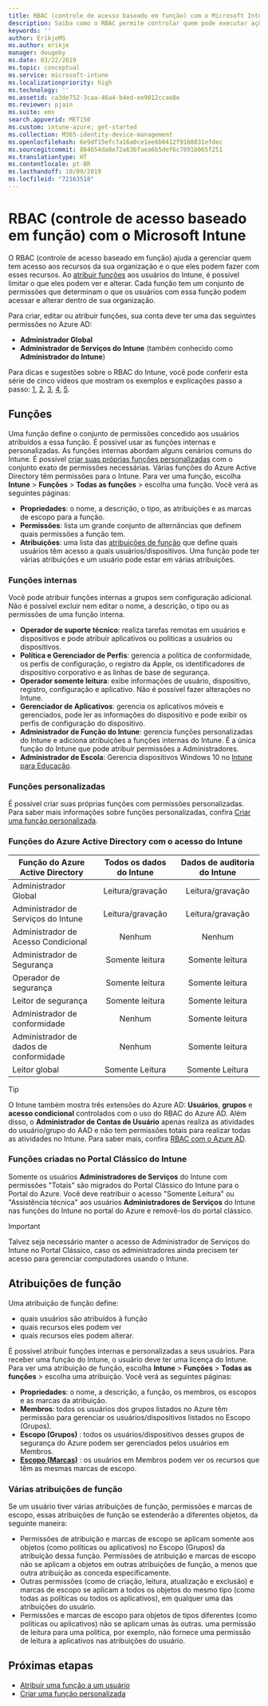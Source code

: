 ```yaml
---
title: RBAC (controle de acesso baseado em função) com o Microsoft Intune
description: Saiba como o RBAC permite controlar quem pode executar ações e fazer alterações no Microsoft Intune.
keywords: ''
author: ErikjeMS
ms.author: erikje
manager: dougeby
ms.date: 03/22/2019
ms.topic: conceptual
ms.service: microsoft-intune
ms.localizationpriority: high
ms.technology: ''
ms.assetid: ca3de752-3caa-46a4-b4ed-ee9012ccae8e
ms.reviewer: pjain
ms.suite: ems
search.appverid: MET150
ms.custom: intune-azure; get-started
ms.collection: M365-identity-device-management
ms.openlocfilehash: 6e9df15efc7a16a0ce1ee6b0412f9160831efdec
ms.sourcegitcommit: 884654da8e72a63bfaea6b5def6c7891b065f251
ms.translationtype: HT
ms.contentlocale: pt-BR
ms.lasthandoff: 10/09/2019
ms.locfileid: "72163518"
---
```

# <a name="role-based-access-control-rbac-with-microsoft-intune"></a>RBAC (controle de acesso baseado em função) com o Microsoft Intune

O RBAC (controle de acesso baseado em função) ajuda a gerenciar quem tem acesso aos recursos da sua organização e o que eles podem fazer com esses recursos.  Ao [atribuir funções](assign-role.md) aos usuários do Intune, é possível limitar o que eles podem ver e alterar. Cada função tem um conjunto de permissões que determinam o que os usuários com essa função podem acessar e alterar dentro de sua organização.

Para criar, editar ou atribuir funções, sua conta deve ter uma das seguintes permissões no Azure AD:
- **Administrador Global**
- **Administrador de Serviços do Intune** (também conhecido como **Administrador do Intune**)

Para dicas e sugestões sobre o RBAC do Intune, você pode conferir esta série de cinco vídeos que mostram os exemplos e explicações passo a passo: [1](https://www.youtube.com/watch?v=5deXLMLcnKY), [2](https://www.youtube.com/watch?v=38dnMBLuxbQ), [3](https://www.youtube.com/watch?v=6vqg9cAkMbY), [4](https://www.youtube.com/watch?v=5yOLajFFMHE), [5](https://www.youtube.com/watch?v=P5DDvsSF4Wk).

## <a name="roles"></a>Funções
Uma função define o conjunto de permissões concedido aos usuários atribuídos a essa função.
É possível usar as funções internas e personalizadas. As funções internas abordam alguns cenários comuns do Intune. É possível [criar suas próprias funções personalizadas](create-custom-role.md) com o conjunto exato de permissões necessárias. Várias funções do Azure Active Directory têm permissões para o Intune.
Para ver uma função, escolha **Intune** > **Funções** > **Todas as funções** > escolha uma função. Você verá as seguintes páginas:

- **Propriedades**: o nome, a descrição, o tipo, as atribuições e as marcas de escopo para a função. 
- **Permissões**: lista um grande conjunto de alternâncias que definem quais permissões a função tem.
- **Atribuições**: uma lista das [atribuições de função]( assign-role.md) que define quais usuários têm acesso a quais usuários/dispositivos. Uma função pode ter várias atribuições e um usuário pode estar em várias atribuições.

### <a name="built-in-roles"></a>Funções internas
Você pode atribuir funções internas a grupos sem configuração adicional. Não é possível excluir nem editar o nome, a descrição, o tipo ou as permissões de uma função interna.

- **Operador de suporte técnico**: realiza tarefas remotas em usuários e dispositivos e pode atribuir aplicativos ou políticas a usuários ou dispositivos.
- **Política e Gerenciador de Perfis**: gerencia a política de conformidade, os perfis de configuração, o registro da Apple, os identificadores de dispositivo corporativo e as linhas de base de segurança.
- **Operador somente leitura**: exibe informações de usuário, dispositivo, registro, configuração e aplicativo. Não é possível fazer alterações no Intune.
- **Gerenciador de Aplicativos**: gerencia os aplicativos móveis e gerenciados, pode ler as informações do dispositivo e pode exibir os perfis de configuração do dispositivo.
- **Administrador de Função do Intune**: gerencia funções personalizadas do Intune e adiciona atribuições a funções internas do Intune. É a única função do Intune que pode atribuir permissões a Administradores.
- **Administrador de Escola**: Gerencia dispositivos Windows 10 no [Intune para Educação](../introduction-intune-education.md).

### <a name="custom-roles"></a>Funções personalizadas
É possível criar suas próprias funções com permissões personalizadas. Para saber mais informações sobre funções personalizadas, confira [Criar uma função personalizada](create-custom-role.md).

### <a name="azure-active-directory-roles-with-intune-access"></a>Funções do Azure Active Directory com o acesso do Intune
| Função do Azure Active Directory | Todos os dados do Intune | Dados de auditoria do Intune |
| --- | :---: | :---: |
| Administrador Global | Leitura/gravação | Leitura/gravação |
| Administrador de Serviços do Intune | Leitura/gravação | Leitura/gravação |
| Administrador de Acesso Condicional | Nenhum | Nenhum |
| Administrador de Segurança | Somente leitura | Somente leitura |
| Operador de segurança | Somente leitura | Somente leitura |
| Leitor de segurança | Somente leitura | Somente leitura |
| Administrador de conformidade | Nenhum | Somente leitura |
| Administrador de dados de conformidade | Nenhum | Somente leitura |
| Leitor global | Somente Leitura | Somente Leitura |

> [!TIP]
> O Intune também mostra três extensões do Azure AD: **Usuários**, **grupos** e **acesso condicional** controlados com o uso do RBAC do Azure AD. Além disso, o **Administrador de Contas de Usuário** apenas realiza as atividades do usuário/grupo do AAD e não tem permissões totais para realizar todas as atividades no Intune. Para saber mais, confira [RBAC com o Azure AD](https://docs.microsoft.com/azure/active-directory/active-directory-assign-admin-roles).
### <a name="roles-created-in-the-intune-classic-portal"></a>Funções criadas no Portal Clássico do Intune
Somente os usuários **Administradores de Serviços** do Intune com permissões "Totais" são migrados do Portal Clássico do Intune para o Portal do Azure. Você deve reatribuir o acesso "Somente Leitura" ou "Assistência técnica" aos usuários **Administradores de Serviços** do Intune nas funções do Intune no portal do Azure e removê-los do portal clássico.
> [!IMPORTANT]
> Talvez seja necessário manter o acesso de Administrador de Serviços do Intune no Portal Clássico, caso os administradores ainda precisem ter acesso para gerenciar computadores usando o Intune.

## <a name="role-assignments"></a>Atribuições de função
Uma atribuição de função define:

- quais usuários são atribuídos à função
- quais recursos eles podem ver
- quais recursos eles podem alterar.

É possível atribuir funções internas e personalizadas a seus usuários. Para receber uma função do Intune, o usuário deve ter uma licença do Intune.
Para ver uma atribuição de função, escolha **Intune** > **Funções** > **Todas as funções** > escolha uma atribuição. Você verá as seguintes páginas:

- **Propriedades**: o nome, a descrição, a função, os membros, os escopos e as marcas da atribuição.
- **Membros**: todos os usuários dos grupos listados no Azure têm permissão para gerenciar os usuários/dispositivos listados no Escopo (Grupos).
- **Escopo (Grupos)** : todos os usuários/dispositivos desses grupos de segurança do Azure podem ser gerenciados pelos usuários em Membros.
- **[Escopo (Marcas)](scope-tags.md)** : os usuários em Membros podem ver os recursos que têm as mesmas marcas de escopo.

### <a name="multiple-role-assignments"></a>Várias atribuições de função
Se um usuário tiver várias atribuições de função, permissões e marcas de escopo, essas atribuições de função se estenderão a diferentes objetos, da seguinte maneira:

- Permissões de atribuição e marcas de escopo se aplicam somente aos objetos (como políticas ou aplicativos) no Escopo (Grupos) da atribuição dessa função. Permissões de atribuição e marcas de escopo não se aplicam a objetos em outras atribuições de função, a menos que outra atribuição as conceda especificamente.
- Outras permissões (como de criação, leitura, atualização e exclusão) e marcas de escopo se aplicam a todos os objetos do mesmo tipo (como todas as políticas ou todos os aplicativos), em qualquer uma das atribuições do usuário.
- Permissões e marcas de escopo para objetos de tipos diferentes (como políticas ou aplicativos) não se aplicam umas às outras. uma permissão de leitura para uma política, por exemplo, não fornece uma permissão de leitura a aplicativos nas atribuições do usuário.

## <a name="next-steps"></a>Próximas etapas
- [Atribuir uma função a um usuário](assign-role.md)
- [Criar uma função personalizada](create-custom-role.md)
